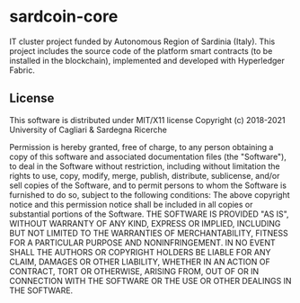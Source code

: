 # sardcoin-core
IT cluster project funded by Autonomous Region of Sardinia (Italy).
This project includes the source code of the platform smart contracts (to be installed in the blockchain), implemented and developed with Hyperledger Fabric.

## License

This software is distributed under MIT/X11 license Copyright (c) 2018-2021 University of Cagliari & Sardegna Ricerche

Permission is hereby granted, free of charge, to any person obtaining a copy of this software and associated documentation files (the "Software"), to deal in the Software without restriction, including without limitation the rights to use, copy, modify, merge, publish, distribute, sublicense, and/or sell copies of the Software, and to permit persons to whom the Software is furnished to do so, subject to the following conditions: The above copyright notice and this permission notice shall be included in all copies or substantial portions of the Software. THE SOFTWARE IS PROVIDED "AS IS", WITHOUT WARRANTY OF ANY KIND, EXPRESS OR IMPLIED, INCLUDING BUT NOT LIMITED TO THE WARRANTIES OF MERCHANTABILITY, FITNESS FOR A PARTICULAR PURPOSE AND NONINFRINGEMENT. IN NO EVENT SHALL THE AUTHORS OR COPYRIGHT HOLDERS BE LIABLE FOR ANY CLAIM, DAMAGES OR OTHER LIABILITY, WHETHER IN AN ACTION OF CONTRACT, TORT OR OTHERWISE, ARISING FROM, OUT OF OR IN CONNECTION WITH THE SOFTWARE OR THE USE OR OTHER DEALINGS IN THE SOFTWARE.
